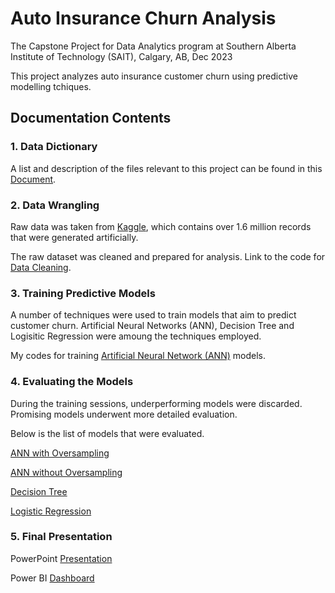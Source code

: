 # Auto Insurance Churn Analysis
The Capstone Project for Data Analytics program at Southern Alberta Institute of Technology (SAIT), Calgary, AB, Dec 2023

This project analyzes auto insurance customer churn using predictive modelling tchiques. 

## Documentation Contents

### 1. Data Dictionary

A list and description of the files relevant to this project can be found in this [Document](https://github.com/Weidsn/capstone_project/blob/main/Readme.txt). 

### 2. Data Wrangling

Raw data was taken from [Kaggle](https://www.kaggle.com/datasets/merishnasuwal/auto-insurance-churn-analysis-dataset?select=autoinsurance_churn.csv), which contains over 1.6 million records that were generated artificially.

The raw dataset was cleaned and prepared for analysis. Link to the code for [Data Cleaning](https://github.com/Weidsn/capstone_project/blob/main/data_cleaning_group2.py).

### 3. Training Predictive Models

A number of techniques were used to train models that aim to predict customer churn. Artificial Neural Networks (ANN), Decision Tree and Logisitic Regression were amoung the techniques employed.

My codes for training [Artificial Neural Network (ANN)](https://github.com/Weidsn/capstone_project/blob/main/ChurnAnalysis.py) models. 

### 4. Evaluating the Models
During the training sessions, underperforming models were discarded. Promising models underwent more detailed evaluation. 

Below is the list of models that were evaluated. 

[ANN with Oversampling](https://github.com/Weidsn/capstone_project/blob/main/ann_resampled_group2.py)

[ANN without Oversampling](https://github.com/Weidsn/capstone_project/blob/main/ann_origsample_group2.py)

[Decision Tree](https://github.com/Weidsn/capstone_project/blob/main/decisiontree_group2.py)

[Logistic Regression](https://github.com/Weidsn/capstone_project/blob/main/regression_group2.py)

### 5. Final Presentation

PowerPoint [Presentation](https://uofc-my.sharepoint.com/:p:/g/personal/weidong_sun1_ucalgary_ca/EWDtnpEmRShPs4EHnyqQYZQBcGMNAcHMwHbqxv8qGnve0Q?e=KDgaMd)

Power BI [Dashboard](https://app.powerbi.com/view?r=eyJrIjoiMDljZDNlMDEtOWMwOC00NDc4LTk0YmMtNGVlMTQ5NzdhODFkIiwidCI6ImY1MmYyMTgzLTlmNjctNGFkMi1iNjU2LTZmNzU0ZmUxOTZjYiIsImMiOjZ9)
